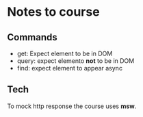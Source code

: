 # Notes to course

## Commands
- get: Expect element to be in DOM
- query: expect elemento **not** to be in DOM
- find: expect element to appear async

## Tech

To mock http response the course uses **msw**.
